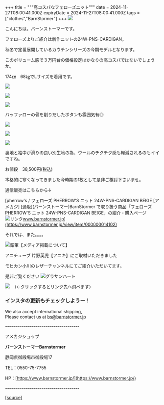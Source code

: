 +++
title = """高コスパなフェローズニット"""
date = 2024-11-27T08:00:41.000Z
expiryDate = 2024-11-27T08:00:41.000Z
tags = ["clothes","BarnStormer"]
+++
[![](https://stat.ameba.jp/user_images/20231023/16/barnstormer-go/b2/03/p/o0420015015354743273.png)](https://ameblo.jp/barnstormer-go/entry-12825670498.html)

こんにちは。バーンストーマーです。

フェローズよりご紹介は新作ニットの24W-PNS-CARDIGAN。

秋冬で定番展開しているカウチンシリーズの今期モデルとなります。

このボリューム感で３万円台の価格設定はかなりの高コスパではないでしょうか。

174㎝　68㎏でLサイズを着用です。

[![](https://stat.ameba.jp/user_images/20241127/16/barnstormer-go/89/62/j/o0466070015514913764.jpg)](https://stat.ameba.jp/user_images/20241127/16/barnstormer-go/89/62/j/o0466070015514913764.jpg)

[![](https://stat.ameba.jp/user_images/20241127/16/barnstormer-go/f4/2d/j/o0466070015514913775.jpg)](https://stat.ameba.jp/user_images/20241127/16/barnstormer-go/f4/2d/j/o0466070015514913775.jpg)

[![](https://stat.ameba.jp/user_images/20241127/16/barnstormer-go/61/c2/j/o0466070015514913826.jpg)](https://stat.ameba.jp/user_images/20241127/16/barnstormer-go/61/c2/j/o0466070015514913826.jpg)

バッファローの骨を削りだしたボタンも雰囲気有◎

[![](https://stat.ameba.jp/user_images/20241127/16/barnstormer-go/db/24/j/o0466070015514913857.jpg)](https://stat.ameba.jp/user_images/20241127/16/barnstormer-go/db/24/j/o0466070015514913857.jpg)

[![](https://stat.ameba.jp/user_images/20241127/16/barnstormer-go/a4/d1/j/o0466070015514913876.jpg)](https://stat.ameba.jp/user_images/20241127/16/barnstormer-go/a4/d1/j/o0466070015514913876.jpg)

[![](https://stat.ameba.jp/user_images/20241127/16/barnstormer-go/c5/46/j/o0466070015514913909.jpg)](https://stat.ameba.jp/user_images/20241127/16/barnstormer-go/c5/46/j/o0466070015514913909.jpg)

裏地と袖中が滑りの良い別生地の為、ウールのチクチク感も軽減されるのもイイですね。

お値段　38,500円(税込)

本格的に寒くなってきました今時期の1枚として是非ご検討下さいませ。

通信販売はこちらから↓

[pherrow's / フェローズ PHERROW'S ニット 24W-PNS-CARDIGAN BEIGE \[アメカジ\] \[通販\](バーンストーマー)BarnStormer で取り扱う商品「フェローズ PHERROW'S ニット 24W-PNS-CARDIGAN BEIGE」の紹介・購入ページ![リンク](https://c.stat100.ameba.jp/ameblo/symbols/v3.20.0/svg/gray/editor_link.svg)www.barnstormer.jp](https://www.barnstormer.jp/view/item/000000014102)

それでは、また。。。。

![鉛筆](https://stat100.ameba.jp/blog/ucs/img/char/char3/519.png)【メディア掲載について】

アニチューブ 片野英児【アニキ】にご取材いただきました

モヒカン小川のレザーチャンネルにてご紹介いただいてます。

是非ご覧ください ![グラサンハート](https://stat100.ameba.jp/blog/ucs/img/char/char3/148.png)

[![](https://stat.ameba.jp/user_images/20230412/16/barnstormer-go/6a/23/p/o0108010815269242493.png)](https://www.instagram.com/barnstormer_daily/)　（←クリックするとリンク先へ飛べます）

### インスタの更新もチェックしようー！

We also accept international shipping,  
Please contact us at bs@barnstormer.jp

**\-------------------------------------**

アメカジショップ

**バーンストーマーBarnstormer**

静岡県御殿場市御殿場17

TEL：0550-75-7755

HP：[https://www.barnstormer.jp/](https://www.barnstormer.jp/)

**\-------------------------------------**

[[source]](https://ameblo.jp/barnstormer-go/entry-12876557559.html)
